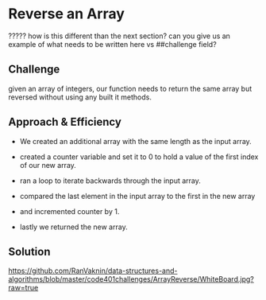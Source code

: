 # Reverse an Array
????? how is this different than the next section? can you give us an example of what needs to be written here vs ##challenge field?

## Challenge
given an array of integers, our function needs to return the same array but reversed without using any built it methods.

## Approach & Efficiency
- We created an additional array with the same length as the input array.
- created a counter variable and set it to 0 to hold a value of the first index of our new array.
- ran a loop to iterate backwards through the input array. 
- compared the last element in the input array to the first in the new array 
- and incremented counter by 1.

- lastly we returned the new array.
## Solution
https://github.com/RanVaknin/data-structures-and-algorithms/blob/master/code401challenges/ArrayReverse/WhiteBoard.jpg?raw=true


 